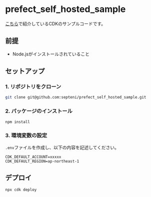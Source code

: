# prefect_self_hosted_sample
[こちら](https://zenn.dev/septeni_japan/articles/2024-06_prefect)で紹介しているCDKのサンプルコードです。

## 前提
- Node.jsがインストールされていること

## セットアップ

### 1. リポジトリをクローン
```bash
git clone git@github.com:septeni/prefect_self_hosted_sample.git
```

### 2. パッケージのインストール
```bash
npm install
```

### 3. 環境変数の設定
`.env`ファイルを作成し、以下の内容を記述してください。
```:.env
CDK_DEFAULT_ACCOUNT=xxxxx
CDK_DEFAULT_REGION=ap-northeast-1
```

## デプロイ
```bash
npx cdk deploy
```
